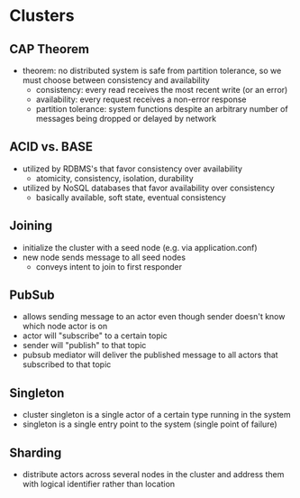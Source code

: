 # Clusters

## CAP Theorem

- theorem: no distributed system is safe from partition tolerance, so we must choose between consistency and availability
  - consistency: every read receives the most recent write (or an error)
  - availability: every request receives a non-error response
  - partition tolerance: system functions despite an arbitrary number of messages being dropped or delayed by network

## ACID vs. BASE

- utilized by RDBMS's that favor consistency over availability
  - atomicity, consistency, isolation, durability
- utilized by NoSQL databases that favor availability over consistency
  - basically available, soft state, eventual consistency

## Joining

- initialize the cluster with a seed node (e.g. via application.conf)
- new node sends message to all seed nodes
  - conveys intent to join to first responder

## PubSub

- allows sending message to an actor even though sender doesn't know which node actor is on
- actor will "subscribe" to a certain topic
- sender will "publish" to that topic 
- pubsub mediator will deliver the published message to all actors that subscribed to that topic

## Singleton

- cluster singleton is a single actor of a certain type running in the system
- singleton is a single entry point to the system (single point of failure)

## Sharding

- distribute actors across several nodes in the cluster and address them with logical identifier rather than location